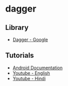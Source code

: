 # dagger

## Library
* [Dagger - Google](https://github.com/google/dagger)

## Tutorials
* [Android Documentation](https://developer.android.com/codelabs/android-dagger)
* [Youtube - English](https://youtube.com/playlist?list=PLrnPJCHvNZuA2ioi4soDZKz8euUQnJW65)
* [Youtube - Hindi](https://youtube.com/playlist?list=PLBF0Hb1Nl6I8ZFcVY63u1XUsLYxfntn3l)
